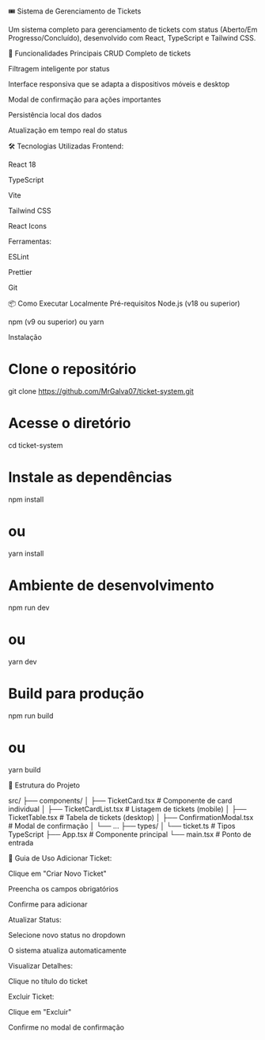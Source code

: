 🎟️ Sistema de Gerenciamento de Tickets

Um sistema completo para gerenciamento de tickets com status (Aberto/Em Progresso/Concluído), desenvolvido com React, TypeScript e Tailwind CSS.

🚀 Funcionalidades Principais
CRUD Completo de tickets

Filtragem inteligente por status

Interface responsiva que se adapta a dispositivos móveis e desktop

Modal de confirmação para ações importantes

Persistência local dos dados

Atualização em tempo real do status

🛠 Tecnologias Utilizadas
Frontend:

React 18

TypeScript

Vite

Tailwind CSS

React Icons

Ferramentas:

ESLint

Prettier

Git

📦 Como Executar Localmente
Pré-requisitos
Node.js (v18 ou superior)

npm (v9 ou superior) ou yarn

Instalação
# Clone o repositório
git clone https://github.com/MrGalva07/ticket-system.git

# Acesse o diretório
cd ticket-system

# Instale as dependências
npm install
# ou
yarn install

# Ambiente de desenvolvimento
npm run dev
# ou
yarn dev

# Build para produção
npm run build
# ou
yarn build

🎨 Estrutura do Projeto

src/
├── components/
│   ├── TicketCard.tsx       # Componente de card individual
│   ├── TicketCardList.tsx   # Listagem de tickets (mobile)
│   ├── TicketTable.tsx      # Tabela de tickets (desktop)
│   ├── ConfirmationModal.tsx # Modal de confirmação
│   └── ...
├── types/
│   └── ticket.ts            # Tipos TypeScript
├── App.tsx                  # Componente principal
└── main.tsx                 # Ponto de entrada


📝 Guia de Uso
Adicionar Ticket:

Clique em "Criar Novo Ticket"

Preencha os campos obrigatórios

Confirme para adicionar

Atualizar Status:

Selecione novo status no dropdown

O sistema atualiza automaticamente

Visualizar Detalhes:

Clique no título do ticket

Excluir Ticket:

Clique em "Excluir"

Confirme no modal de confirmação
